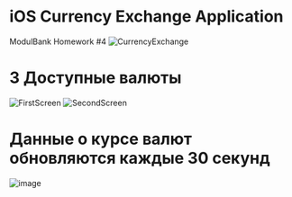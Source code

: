 # iOS Currency Exchange Application
ModulBank Homework #4
![CurrencyExchange](https://user-images.githubusercontent.com/40365973/57585722-64ec3a00-7505-11e9-91d0-c136e0d43d0a.gif)
# 3 Доступные валюты
![FirstScreen](https://user-images.githubusercontent.com/40365973/57585784-3753c080-7506-11e9-8e1e-b912a7007770.jpg)
![SecondScreen](https://user-images.githubusercontent.com/40365973/57585786-3b7fde00-7506-11e9-891d-5e1813253d32.jpg)
# Данные о курсе валют обновляются каждые 30 секунд
![image](https://user-images.githubusercontent.com/40365973/57585798-7aae2f00-7506-11e9-814d-e3bd17a1dc7e.png)
